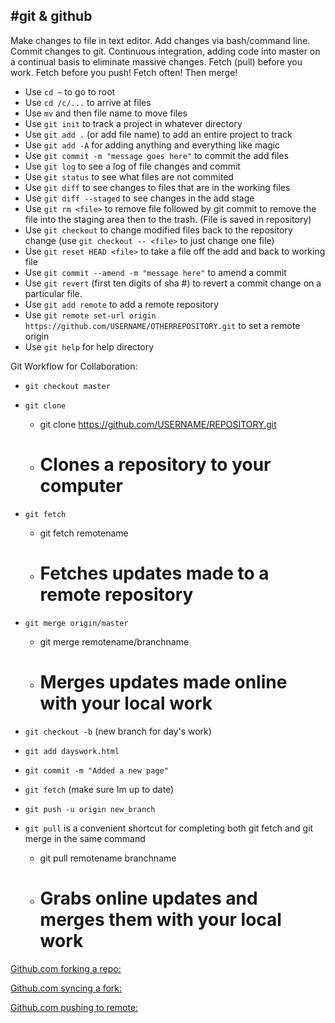 #git & github
---

Make changes to file in text editor. Add changes via bash/command line. Commit changes to git. Continuous integration, adding code into master on a continual basis to eliminate massive changes. Fetch (pull) before you work. Fetch before you push! Fetch often! Then merge!

- Use ```cd ~``` to go to root
- Use ```cd /c/...``` to arrive at files
- Use ```mv``` and then file name to move files
- Use ```git init``` to track a project in whatever directory
- Use ```git add .``` (or add file name) to add an entire project to track
- Use ```git add -A``` for adding anything and everything like magic
- Use ```git commit -m "message goes here"``` to commit the add files
- Use ```git log``` to see a log of file changes and commit
- Use ```git status``` to see what files are not commited
- Use ```git diff``` to see changes to files that are in the working files
- Use ```git diff --staged``` to see changes in the add stage
- Use ```git rm <file>``` to remove file followed by git commit to remove the file into the staging area then to the trash. (File is saved in repository)
- Use ```git checkout``` to change modified files back to the repository change (use ```git checkout -- <file>```  to just change one file)
- Use ```git reset HEAD <file>``` to take a file off the add and back to working file
- Use ```git commit --amend -m "message here"``` to amend a commit
- Use ```git revert``` (first ten digits of sha #) to revert a commit change on a particular file.
- Use ```git add remote``` to add a remote repository
- Use ```git remote set-url origin https://github.com/USERNAME/OTHERREPOSITORY.git``` to set a remote origin
- Use ```git help``` for help directory

Git Workflow for Collaboration:

- ```git checkout master```
- ```git clone```

    - git clone https://github.com/USERNAME/REPOSITORY.git
    - # Clones a repository to your computer

- ```git fetch```

    - git fetch remotename
    - # Fetches updates made to a remote repository

- ```git merge origin/master```

    - git merge remotename/branchname
    - # Merges updates made online with your local work

- ```git checkout -b``` (new branch for day's work)
- ```git add dayswork.html```
- ```git commit -m "Added a new page"```
- ```git fetch``` (make sure Im up to date)
- ```git push -u origin new_branch```
- ```git pull``` is a convenient shortcut for completing both git fetch and git merge in the same command

    - git pull remotename branchname
    - # Grabs online updates and merges them with your local work

[Github.com forking a repo:](https://help.github.com/articles/fork-a-repo/)

[Github.com syncing a fork:](https://help.github.com/articles/syncing-a-fork/)

[Github.com pushing to remote:](https://help.github.com/articles/pushing-to-a-remote/)
